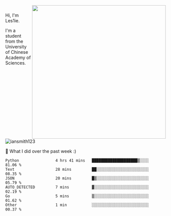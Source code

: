 <img align="right" src="https://github-readme-stats.vercel.app/api?username=iansmith123&show_icons=true&hide_border=true" width="420">

### 
Hi, I'm Les1ie. 

I'm a student from the University of Chinese Academy of Sciences.

<img src="https://komarev.com/ghpvc/?username=iansmith123" alt="iansmith123" />




🔭 What I did over the past week :)
<!--START_SECTION:waka-->

```text
Python                4 hrs 41 mins   ████████████████████▒░░░░   81.06 %
Text                  28 mins         ██░░░░░░░░░░░░░░░░░░░░░░░   08.35 %
JSON                  20 mins         █▒░░░░░░░░░░░░░░░░░░░░░░░   05.79 %
AUTO_DETECTED         7 mins          ▓░░░░░░░░░░░░░░░░░░░░░░░░   02.19 %
Go                    5 mins          ▒░░░░░░░░░░░░░░░░░░░░░░░░   01.62 %
Other                 1 min           ░░░░░░░░░░░░░░░░░░░░░░░░░   00.37 %
```

<!--END_SECTION:waka-->


<!--
**IanSmith123/IanSmith123** is a ✨ _special_ ✨ repository because its `README.md` (this file) appears on your GitHub profile.
<img src="https://github.githubassets.com/images/spinners/octocat-spinner-64.gif">

Here are some ideas to get you started:

- 🔭 I’m currently working on ...
- 🌱 I’m currently learning ...
- 👯 I’m looking to collaborate on ...
- 🤔 I’m looking for help with ...
- 💬 Ask me about ...
- 📫 How to reach me: ...
- 😄 Pronouns: ...
- ⚡ Fun fact: ...
-->
